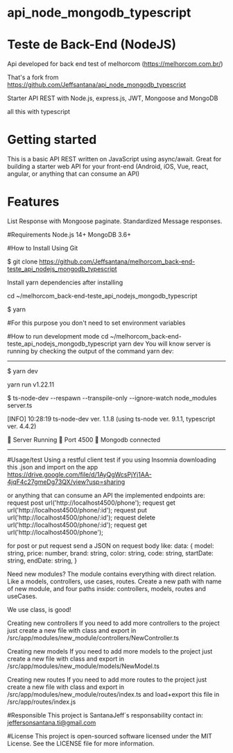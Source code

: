 # api_node_mongodb_typescript
# Teste de Back-End (NodeJS)
Api developed for back end test of melhorcom (https://melhorcom.com.br/)

That's a fork from https://github.com/Jeffsantana/api_node_mongodb_typescript

Starter API REST with Node.js, express.js, JWT, Mongoose and MongoDB

all this with typescript
# Getting started

This is a basic API REST written on JavaScript using async/await. Great for building a starter web API for your front-end (Android, iOS, Vue, react, angular, or anything that can consume an API)

# Features
List Response with Mongoose paginate.
Standardized Message responses.


#Requirements
Node.js 14+
MongoDB 3.6+

#How to Install
Using Git

$ git clone https://github.com/Jeffsantana/melhorcom_back-end-teste_api_nodejs_mongodb_typescript 

Install yarn dependencies after installing

cd ~/melhorcom_back-end-teste_api_nodejs_mongodb_typescript

$ yarn

#For this purpose you don't need to set environment variables 

#How to run development mode
cd ~/melhorcom_back-end-teste_api_nodejs_mongodb_typescript
yarn dev
You will know server is running by checking the output of the command yarn dev:

---

$ yarn dev

yarn run v1.22.11

$ ts-node-dev --respawn --transpile-only --ignore-watch node_modules server.ts

[INFO] 10:28:19 ts-node-dev ver. 1.1.8 (using ts-node ver. 9.1.1, typescript ver. 4.4.2)

🚀 Server Running
🚀 Port 4500
🚀 Mongodb connected

---

#Usage/test
Using a restful client test
if you using Insomnia downloading this .json and import on the app https://drive.google.com/file/d/1AyQgWcsPjYj1AA-4jqF4c27gmeDg73QX/view?usp=sharing

or anything that can consume an API
the implemented endpoints are: 
request post url('http://localhost4500/phone');
request get url('http://localhost4500/phone/:id');
request put url('http://localhost4500/phone/:id');
request delete url('http://localhost4500/phone/:id');
request get url('http://localhost4500/phone');

for post or put request send a JSON on request body like:
 data: {
    model: string,
    price: number,
    brand: string,
    color: string,
    code: string,
    startDate: string,
    endDate: string,
  }








Need new modules? The module contains everything with direct relation. Like a models, controllers, use cases, routes. Create a new path with name of new module, and four paths inside: controllers, models, routes and useCases. 

We use class, is good! 

Creating new controllers
If you need to add more controllers to the project just create a new file with class and export in /src/app/modules/new_module/controllers/NewController.ts 

Creating new models
If you need to add more models to the project just create a new file with class and export in /src/app/modules/new_module/models/NewModel.ts

Creating new routes
If you need to add more routes to the project just create a new file with class and export in /src/app/modules/new_module/routes/index.ts and load+export this file in /src/app/routes/index.js

#Responsible
This project is SantanaJeff´s responsability
contact in:
jeffersonsantana.ti@gmail.com

#License
This project is open-sourced software licensed under the MIT License. See the LICENSE file for more information.